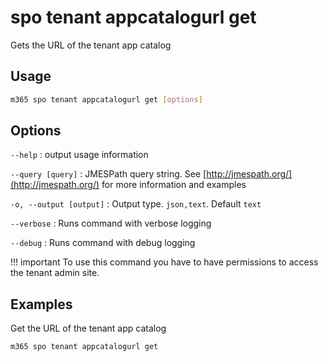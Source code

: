 # spo tenant appcatalogurl get

Gets the URL of the tenant app catalog

## Usage

```sh
m365 spo tenant appcatalogurl get [options]
```

## Options

`--help`
: output usage information

`--query [query]`
: JMESPath query string. See [http://jmespath.org/](http://jmespath.org/) for more information and examples

`-o, --output [output]`
: Output type. `json,text`. Default `text`

`--verbose`
: Runs command with verbose logging

`--debug`
: Runs command with debug logging

!!! important
    To use this command you have to have permissions to access the tenant admin site.

## Examples

Get the URL of the tenant app catalog

```sh
m365 spo tenant appcatalogurl get
```